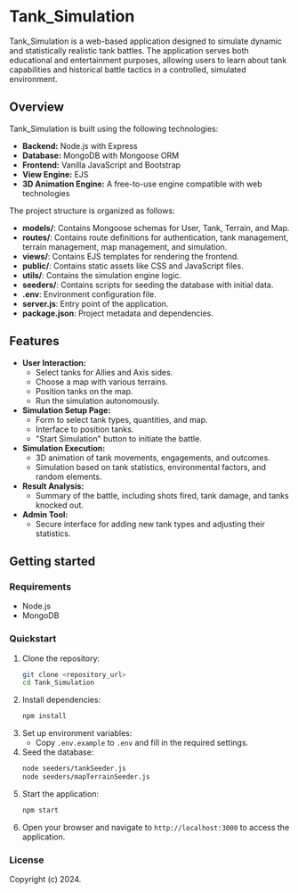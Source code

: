# Tank_Simulation

Tank_Simulation is a web-based application designed to simulate dynamic and statistically realistic tank battles. The application serves both educational and entertainment purposes, allowing users to learn about tank capabilities and historical battle tactics in a controlled, simulated environment.

## Overview

Tank_Simulation is built using the following technologies:

- **Backend:** Node.js with Express
- **Database:** MongoDB with Mongoose ORM
- **Frontend:** Vanilla JavaScript and Bootstrap
- **View Engine:** EJS
- **3D Animation Engine:** A free-to-use engine compatible with web technologies

The project structure is organized as follows:

- **models/**: Contains Mongoose schemas for User, Tank, Terrain, and Map.
- **routes/**: Contains route definitions for authentication, tank management, terrain management, map management, and simulation.
- **views/**: Contains EJS templates for rendering the frontend.
- **public/**: Contains static assets like CSS and JavaScript files.
- **utils/**: Contains the simulation engine logic.
- **seeders/**: Contains scripts for seeding the database with initial data.
- **.env**: Environment configuration file.
- **server.js**: Entry point of the application.
- **package.json**: Project metadata and dependencies.

## Features

- **User Interaction:**
  - Select tanks for Allies and Axis sides.
  - Choose a map with various terrains.
  - Position tanks on the map.
  - Run the simulation autonomously.
- **Simulation Setup Page:**
  - Form to select tank types, quantities, and map.
  - Interface to position tanks.
  - "Start Simulation" button to initiate the battle.
- **Simulation Execution:**
  - 3D animation of tank movements, engagements, and outcomes.
  - Simulation based on tank statistics, environmental factors, and random elements.
- **Result Analysis:**
  - Summary of the battle, including shots fired, tank damage, and tanks knocked out.
- **Admin Tool:**
  - Secure interface for adding new tank types and adjusting their statistics.

## Getting started

### Requirements

- Node.js
- MongoDB

### Quickstart

1. Clone the repository:
   ```sh
   git clone <repository_url>
   cd Tank_Simulation
   ```
2. Install dependencies:
   ```sh
   npm install
   ```
3. Set up environment variables:
   - Copy `.env.example` to `.env` and fill in the required settings.
4. Seed the database:
   ```sh
   node seeders/tankSeeder.js
   node seeders/mapTerrainSeeder.js
   ```
5. Start the application:
   ```sh
   npm start
   ```
6. Open your browser and navigate to `http://localhost:3000` to access the application.

### License

Copyright (c) 2024.
